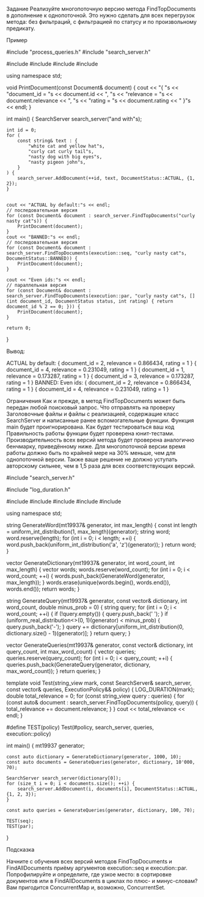 Задание
Реализуйте многопоточную версию метода FindTopDocuments в дополнение к однопоточной. 
Это нужно сделать для всех перегрузок метода: 
без фильтраций, 
с фильтрацией по статусу 
и по произвольному предикату.

Пример

#include "process_queries.h"
#include "search_server.h"

#include <execution>
#include <iostream>
#include <string>
#include <vector>

using namespace std;

void PrintDocument(const Document& document) {
cout << "{ "s
<< "document_id = "s << document.id << ", "s
<< "relevance = "s << document.relevance << ", "s
<< "rating = "s << document.rating << " }"s << endl;
}

int main() {
SearchServer search_server("and with"s);

    int id = 0;
    for (
        const string& text : {
            "white cat and yellow hat"s,
            "curly cat curly tail"s,
            "nasty dog with big eyes"s,
            "nasty pigeon john"s,
        }
    ) {
        search_server.AddDocument(++id, text, DocumentStatus::ACTUAL, {1, 2});
    }


    cout << "ACTUAL by default:"s << endl;
    // последовательная версия
    for (const Document& document : search_server.FindTopDocuments("curly nasty cat"s)) {
        PrintDocument(document);
    }
    cout << "BANNED:"s << endl;
    // последовательная версия
    for (const Document& document : search_server.FindTopDocuments(execution::seq, "curly nasty cat"s, DocumentStatus::BANNED)) {
        PrintDocument(document);
    }

    cout << "Even ids:"s << endl;
    // параллельная версия
    for (const Document& document : search_server.FindTopDocuments(execution::par, "curly nasty cat"s, [](int document_id, DocumentStatus status, int rating) { return document_id % 2 == 0; })) {
        PrintDocument(document);
    }

    return 0;
}

Вывод:

ACTUAL by default:
{ document_id = 2, relevance = 0.866434, rating = 1 }
{ document_id = 4, relevance = 0.231049, rating = 1 }
{ document_id = 1, relevance = 0.173287, rating = 1 }
{ document_id = 3, relevance = 0.173287, rating = 1 }
BANNED:
Even ids:
{ document_id = 2, relevance = 0.866434, rating = 1 }
{ document_id = 4, relevance = 0.231049, rating = 1 }

Ограничения
Как и прежде, в метод FindTopDocuments может быть передан любой поисковый запрос.
Что отправлять на проверку
Заголовочные файлы и файлы с реализацией, содержащие класс SearchServer и написанные ранее вспомогательные функции. 
Функция main будет проигнорирована.
Как будет тестироваться ваш код
Правильность работы функции будет проверена юнит-тестами.
Производительность всех версий метода будет проверена аналогично бенчмарку, приведённому ниже.
Для многопоточной версии время работы должно быть по крайней мере на 30% меньше, чем для однопоточной версии.
Также ваше решение не должно уступать авторскому сильнее, чем в 1,5 раза для всех соответствующих версий.

#include "search_server.h"

#include "log_duration.h"

#include <execution>
#include <iostream>
#include <random>
#include <string>
#include <vector>

using namespace std;

string GenerateWord(mt19937& generator, int max_length) {
const int length = uniform_int_distribution(1, max_length)(generator);
string word;
word.reserve(length);
for (int i = 0; i < length; ++i) {
word.push_back(uniform_int_distribution('a', 'z')(generator));
}
return word;
}

vector<string> GenerateDictionary(mt19937& generator, int word_count, int max_length) {
vector<string> words;
words.reserve(word_count);
for (int i = 0; i < word_count; ++i) {
words.push_back(GenerateWord(generator, max_length));
}
words.erase(unique(words.begin(), words.end()), words.end());
return words;
}

string GenerateQuery(mt19937& generator, const vector<string>& dictionary, int word_count, double minus_prob = 0) {
string query;
for (int i = 0; i < word_count; ++i) {
if (!query.empty()) {
query.push_back(' ');
}
if (uniform_real_distribution<>(0, 1)(generator) < minus_prob) {
query.push_back('-');
}
query += dictionary[uniform_int_distribution<int>(0, dictionary.size() - 1)(generator)];
}
return query;
}

vector<string> GenerateQueries(mt19937& generator, const vector<string>& dictionary, int query_count, int max_word_count) {
vector<string> queries;
queries.reserve(query_count);
for (int i = 0; i < query_count; ++i) {
queries.push_back(GenerateQuery(generator, dictionary, max_word_count));
}
return queries;
}

template <typename ExecutionPolicy>
void Test(string_view mark, const SearchServer& search_server, const vector<string>& queries, ExecutionPolicy&& policy) {
LOG_DURATION(mark);
double total_relevance = 0;
for (const string_view query : queries) {
for (const auto& document : search_server.FindTopDocuments(policy, query)) {
total_relevance += document.relevance;
}
}
cout << total_relevance << endl;
}

#define TEST(policy) Test(#policy, search_server, queries, execution::policy)

int main() {
mt19937 generator;

    const auto dictionary = GenerateDictionary(generator, 1000, 10);
    const auto documents = GenerateQueries(generator, dictionary, 10'000, 70);

    SearchServer search_server(dictionary[0]);
    for (size_t i = 0; i < documents.size(); ++i) {
        search_server.AddDocument(i, documents[i], DocumentStatus::ACTUAL, {1, 2, 3});
    }

    const auto queries = GenerateQueries(generator, dictionary, 100, 70);

    TEST(seq);
    TEST(par);
} 

Подсказка

Начните с обучения всех версий методов FindTopDocuments 
и FindAllDocuments приёму аргументов execution::seq и execution::par.
Попрофилируйте и определите, где узкое место: в сортировке документов или в 
FindAllDocuments в циклах по плюс- и минус-словам?
Вам пригодится ConcurrentMap и, возможно, ConcurrentSet.